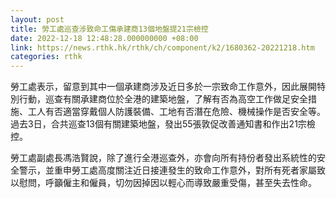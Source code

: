 ```yaml
---
layout: post
title: 勞工處巡查涉致命工傷承建商13個地盤提21宗檢控
date: 2022-12-18 12:48:28.000000000 +08:00
link: https://news.rthk.hk/rthk/ch/component/k2/1680362-20221218.htm
categories: rthk
---
```


勞工處表示，留意到其中一個承建商涉及近日多於一宗致命工作意外，因此展開特別行動，巡查有關承建商位於全港的建築地盤，了解有否為高空工作做足安全措施、工人有否適當穿戴個人防護裝備、工地有否潛在危險、機械操作是否安全等。過去3日，合共巡查13個有關建築地盤，發出55張敦促改善通知書和作出21宗檢控。

勞工處副處長馮浩賢說，除了進行全港巡查外，亦會向所有持份者發出系統性的安全警示，並重申勞工處高度關注近日接連發生的致命工作意外，對所有死者家屬致以慰問，呼籲僱主和僱員，切勿因掉因以輕心而導致嚴重受傷，甚至失去性命。
